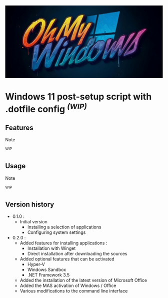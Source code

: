 ![Logo OhMyWindows](logo.jpg)

# Windows 11 post-setup script with .dotfile config <sup> *(WIP)* </sup>

## Features
> [!NOTE]
> <sup> WIP </sup>

## Usage
> [!NOTE]
> <sup> WIP </sup>

## Version history
- 0.1.0 :
  - Initial version
    - Installing a selection of applications
    - Configuring system settings 
- 0.2.0 :
  - Added features for installing applications :
    - Installation with Winget
    - Direct installation after downloading the sources
  - Added optional features that can be activated
    - Hyper-V
    - Windows Sandbox
    - .NET Framework 3.5
  - Added the installation of the latest version of Microsoft Office
  - Added the MAS activation of Windows / Office
  - Various modifications to the command line interface
